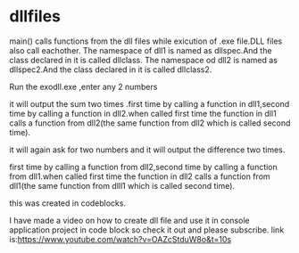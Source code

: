 # dllfiles
main() calls functions from the dll files while exicution of .exe file.DLL files also call eachother.
  The namespace of dll1 is named as dllspec.And the class declared in it is called dllclass.
  The namespace od dll2 is named as dllspec2.And the class declared in it is called dllclass2.
 
 
   Run the exodll.exe ,enter any 2 numbers
   
   it will output the sum two times .first time by calling a function in dll1,second time by calling a function in dll2.when called first time the function in dll1 calls a function from dll2(the same function from dll2 which is called second time).

   it will again ask for two numbers and it will output the difference two times.
   
   first time by calling a function from dll2,second time by calling a function from dll1.when called first time the function in dll2 calls a function from dll1(the same function from dlll1 which is called second time).
   
   this was created in codeblocks.

   I have made a video on how to create dll file and use it in console application project in code block so check it out and please subscribe.
   link is:https://www.youtube.com/watch?v=OAZcStduW8o&t=10s
